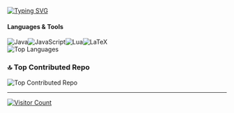 <body style=font-family: Open Sans;>

<a href="https://git.io/typing-svg"><img src="https://readme-typing-svg.demolab.com?font=Open+Sans&weight=600&size=25&letterSpacing=0.025em&duration=3500&pause=1500&color=F7F7F7&width=435&height=40&lines=Hi+There!+%F0%9F%A4%9A;I'm+Santiago+Gavil%C3%A1n+%F0%9F%A7%91%E2%80%8D%F0%9F%92%BB;Computer+Engineering+Student+%F0%9F%A7%91%E2%80%8D%F0%9F%92%BB" alt="Typing SVG" /></a>

<h4>Languages & Tools</h4>
<div style="display: flex">
    <img src="https://img.shields.io/badge/java-%23ED8B00.svg?style=for-the-badge&logo=openjdk&logoColor=white" alt="Java">
    <img src="https://img.shields.io/badge/javascript-%23323330.svg?style=for-the-badge&logo=javascript&logoColor=%23F7DF1E" alt="JavaScript">
    <img src="https://img.shields.io/badge/lua-%232C2D72.svg?style=for-the-badge&logo=lua&logoColor=white" alt="Lua">
    <img src="https://img.shields.io/badge/latex-%23008080.svg?style=for-the-badge&logo=latex&logoColor=white" alt="LaTeX">
</div>

<img src="https://github-readme-stats.vercel.app/api/top-langs/?username=Gavilan-S&theme=transparent&hide_border=true&include_all_commits=false&count_private=false&layout=compact" alt="Top Languages">

<h3>🔝 Top Contributed Repo</h3>
<img src="https://github-contributor-stats.vercel.app/api?username=Gavilan-S&limit=5&theme=dark&combine_all_yearly_contributions=true" alt="Top Contributed Repo">

<hr>
<a href="https://visitcount.itsvg.in">
    <img src="https://visitcount.itsvg.in/api?id=Gavilan-S&icon=5&color=12" alt="Visitor Count">
</a>

</body>
